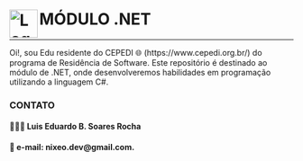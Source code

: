 # <img src="https://upload.wikimedia.org/wikipedia/commons/0/0d/C_Sharp_wordmark.svg" alt="Logo do C#" width="50" height="50" align="left"> MÓDULO .NET
<hr>
Oi!, sou Edu residente do CEPEDI 🌐 (https://www.cepedi.org.br/) do programa de Residência de Software. Este repositório é destinado ao módulo de .NET, onde desenvolveremos habilidades em programação utilizando a linguagem C#.

<h3>CONTATO</h3>

<h4>🧑🏾‍💻 Luis Eduardo B. Soares Rocha</h4>
<h4>📧 e-mail: nixeo.dev@gmail.com.</h4>


